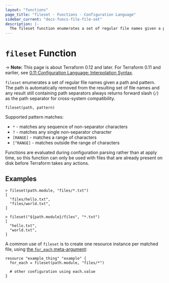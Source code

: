 ```yaml
---
layout: "functions"
page_title: "fileset - Functions - Configuration Language"
sidebar_current: "docs-funcs-file-file-set"
description: |-
  The fileset function enumerates a set of regular file names given a pattern.
---
```


# `fileset` Function

-> **Note:** This page is about Terraform 0.12 and later. For Terraform 0.11 and
earlier, see
[0.11 Configuration Language: Interpolation Syntax](../../configuration-0-11/interpolation.html).

`fileset` enumerates a set of regular file names given a path and pattern.
The path is automatically removed from the resulting set of file names and any
result still containing path separators always returns forward slash (`/`) as
the path separator for cross-system compatibility.

```hcl
fileset(path, pattern)
```

Supported pattern matches:

- `*` - matches any sequence of non-separator characters
- `?` - matches any single non-separator character
- `[RANGE]` - matches a range of characters
- `[^RANGE]` - matches outside the range of characters

Functions are evaluated during configuration parsing rather than at apply time,
so this function can only be used with files that are already present on disk
before Terraform takes any actions.

## Examples

```
> fileset(path.module, "files/*.txt")
[
  "files/hello.txt",
  "files/world.txt",
]

> fileset("${path.module}/files", "*.txt")
[
  "hello.txt",
  "world.txt",
]
```

A common use of `fileset` is to create one resource instance per matched file, using
[the `for_each` meta-argument](/docs/configuration/resources.html#for_each-multiple-resource-instances-defined-by-a-map-or-set-of-strings):

```hcl
resource "example_thing" "example" {
  for_each = fileset(path.module, "files/*")

  # other configuration using each.value
}
```
